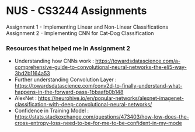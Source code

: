 # NUS - CS3244 Assignments
Assignment 1 - Implementing Linear and Non-Linear Classifications  
Assignment 2 - Implementing CNN for Cat-Dog Classification


### Resources that helped me in Assignment 2
- Understanding how CNNs work : https://towardsdatascience.com/a-comprehensive-guide-to-convolutional-neural-networks-the-eli5-way-3bd2b1164a53
- Further understanding Convolution Layer : https://towardsdatascience.com/conv2d-to-finally-understand-what-happens-in-the-forward-pass-1bbaafb0b148
- AlexNet : https://neurohive.io/en/popular-networks/alexnet-imagenet-classification-with-deep-convolutional-neural-networks/
- Confidence in Training Model : https://stats.stackexchange.com/questions/473403/how-low-does-the-cross-entropy-loss-need-to-be-for-me-to-be-confident-in-my-mode
